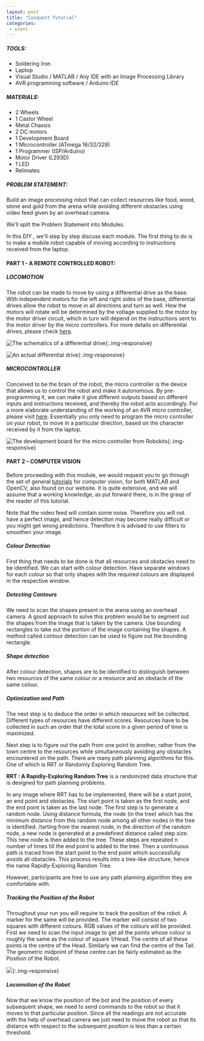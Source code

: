 ```yaml
---
layout: post
title: "Conquest Tutorial"
categories:
 - event
---
```


##### TOOLS:

- Soldering Iron
- Laptop
- Visual Studio / MATLAB / Any IDE with an Image Processing Library
- AVR programming software / Arduino IDE 

##### MATERIALS:

- 2 Wheels
- 1 Castor Wheel
- Metal Chassis
- 2 DC motors
- 1 Development Board
- 1 Microcontroller (ATmega 16/32/328)
- 1 Programmer (ISP/Arduino)
- Motor Driver (L293D)
- 1 LED
- Relimates 

##### PROBLEM STATEMENT:

Build an image processing robot that can collect resources like food, wood,
stone and gold from the arena while avoiding different obstacles using video
feed  given by an overhead camera. 

We'll split the Problem Statement into Modules. 

In this DIY , we'll step by step discuss each module. The first thing to do
is to make a mobile robot capable of moving according to instructions
received from the laptop. 

#### PART 1 - A REMOTE CONTROLLED ROBOT:

##### LOCOMOTION

The robot can be made to move by using a differential drive as the base.
With independent motors for the left and right sides of the base,
differential drives allow the robot to move in all directions and turn as
well. How the motors will rotate will be determined by the voltage supplied
to the motor by the motor driver circuit, which in turn will depend on the
instructions sent to the motor driver by the micro controllers. For more
details on differential drives, please check
[here](/tutorial/mechanical/drivemechtut). 

![The schematics of a differential drive](/img/tutorial/events/conquest/1.jpg){:.img-responsive} 

![An actual differential drive](/img/tutorial/events/conquest/2.jpg){:.img-responsive}

##### MICROCONTROLLER

Conceived to be the brain of the robot, the micro controller is the device
that allows us to control the robot and make it autonomous. By
pre-programming it, we can make it give different outputs based on different
inputs and instructions received, and thereby the robot acts accordingly.
For a more elaborate understanding of the working of an AVR micro controller,
please visit [here](/tutorial/avr/avrprog).
Essentially you only need to program the micro controller on your robot, to
move in a particular direction, based on the character received by it from
the laptop. 

![The development board for the micro controller from Robokits](/img/tutorial/events/conquest/3.jpg){:.img-responsive} 

#### PART 2 – COMPUTER VISION

Before proceeding with this module, we would request you to go through the
set of general [tutorials](/tutorial/) for computer
vision, for both MATLAB and OpenCV, also found on our website. It is quite
extensive, and we will assume that a working knowledge, as put forward
there, is in the grasp of the reader of this tutorial. 

Note that the video feed will contain some noise. Therefore you will not
have a perfect image, and hence detection may become really difficult or
you might get wrong predictions. Therefore it is advised to use filters to
smoothen your image. 

##### Colour Detection

First thing that needs to be done is that all resources and obstacles need
to be identified.  We can start with colour detection. Have separate windows
for each colour so that only shapes with the required colours are displayed
in the respective window. 

##### Detecting Contours

We need to scan the shapes present in the arena using an overhead camera.
A good approach to solve this problem would be to segment out the shapes
from the image that is taken by the camera. Use bounding rectangles to take
out the portion of the image containing the shapes. A method called contour
detection can be used to figure out the bounding rectangle. 


##### Shape detection

After colour detection, shapes are to be identified to distinguish between
two resources of the same colour or a resource and an obstacle of the same
colour. 

##### Optimization and Path

The next step is to deduce the order in which resources will be collected.
Different types of resources have different scores. Resources have to be
collected in such an order that the total score in a given period of time
is maximized. 

Next step is to figure out the path from one point to another, rather from
the town centre to the resources while simultaneously avoiding any obstacles
encountered on the path. There are many path planning algorithms for this.
One of which is RRT or Randomly Exploring Random Tree. 

**RRT : A Rapidly-Exploring Random Tree** is a randomized data structure that
is designed for path planning problems. 

In any image where RRT has to be implemented, there will be  a start point,
an end point and obstacles. The start point is taken as the first node, and
the end point is taken as the last node. The first step is to generate a
random node. Using distance formula, the node (in the tree) which has the
minimum distance from this random node among all other nodes in the tree is
identified. /tarting from the nearest node, in the direction of the random
node, a new node is generated at a predefined distance called step size.
This new node is then added to the tree. These steps are repeated n number
of times till the end point is added to the tree. Then a continuous path is
traced from the start point to the end point which successfully avoids all
obstacles. This process results into a tree-like structure, hence the name
Rapidly-Exploring Random Tree. 

However, participants are free to use any path planning algorithm they are
comfortable with. 

##### Tracking the Position of the Robot

Throughout your run you will require to track the position of the robot.
A marker for the same will be provided. The marker will consist of two
squares with different colours. RGB values of the colours will be provided.
First we need to scan the input image to get all the points whose colour is
roughly the same as the colour of square 1/Head. The centre of all these
points is the centre of the Head. Similarly we can find the centre of the
Tail. The geometric midpoint of these centre can be fairly estimated as the
Position of the Robot. 

![](/img/tutorial/events/conquest/4.jpg){:.img-responsive} 

##### Locomotion of the Robot

Now that we know the position of the bot and the position of every
subsequent shape, we need to send commands to the robot so that it moves to
that particular position. Since all the readings are not accurate with the
help of overhead camera we just need to move the robot so that its distance
with respect to the subsequent position is less than a certain threshold.
